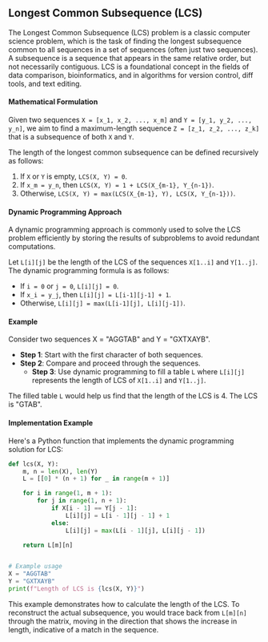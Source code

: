 ## Longest Common Subsequence (LCS)

The Longest Common Subsequence (LCS) problem is a classic computer science problem, which is the task of finding the
longest subsequence common to all sequences in a set of sequences (often just two sequences). A subsequence is a
sequence that appears in the same relative order, but not necessarily contiguous. LCS is a foundational concept in the
fields of data comparison, bioinformatics, and in algorithms for version control, diff tools, and text editing.

#### Mathematical Formulation

Given two sequences `X = [x_1, x_2, ..., x_m]` and `Y = [y_1, y_2, ..., y_n]`, we aim to find a maximum-length
sequence `Z = [z_1, z_2, ..., z_k]` that is a subsequence of both `X` and `Y`.

The length of the longest common subsequence can be defined recursively as follows:

1. If `X` or `Y` is empty, `LCS(X, Y) = 0`.
2. If `x_m = y_n`, then `LCS(X, Y) = 1 + LCS(X_{m-1}, Y_{n-1})`.
3. Otherwise, `LCS(X, Y) = max(LCS(X_{m-1}, Y), LCS(X, Y_{n-1}))`.

#### Dynamic Programming Approach

A dynamic programming approach is commonly used to solve the LCS problem efficiently by storing the results of
subproblems to avoid redundant computations.

Let `L[i][j]` be the length of the LCS of the sequences `X[1..i]` and `Y[1..j]`. The dynamic programming formula is as
follows:

- If `i = 0` or `j = 0`, `L[i][j] = 0`.
- If `x_i = y_j`, then `L[i][j] = L[i-1][j-1] + 1`.
- Otherwise, `L[i][j] = max(L[i-1][j], L[i][j-1])`.

#### Example

Consider two sequences X = "AGGTAB" and Y = "GXTXAYB".

- **Step 1**: Start with the first character of both sequences.
- **Step 2**: Compare and proceed through the sequences.
  - **Step 3**: Use dynamic programming to fill a table `L` where `L[i][j]` represents the length of LCS of `X[1..i]`
    and `Y[1..j]`.

The filled table `L` would help us find that the length of the LCS is 4. The LCS is "GTAB".

#### Implementation Example

Here's a Python function that implements the dynamic programming solution for LCS:

```python
def lcs(X, Y):
    m, n = len(X), len(Y)
    L = [[0] * (n + 1) for _ in range(m + 1)]

    for i in range(1, m + 1):
        for j in range(1, n + 1):
            if X[i - 1] == Y[j - 1]:
                L[i][j] = L[i - 1][j - 1] + 1
            else:
                L[i][j] = max(L[i - 1][j], L[i][j - 1])

    return L[m][n]


# Example usage
X = "AGGTAB"
Y = "GXTXAYB"
print(f"Length of LCS is {lcs(X, Y)}")
```

This example demonstrates how to calculate the length of the LCS. To reconstruct the actual subsequence, you would trace
back from `L[m][n]` through the matrix, moving in the direction that shows the increase in length, indicative of a match
in the sequence.